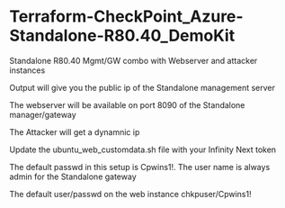 # Terraform-CheckPoint_Azure-Standalone-R80.40_DemoKit
Standalone R80.40 Mgmt/GW combo with Webserver and attacker instances

Output will give you the public ip of the Standalone management server

The webserver will be available on port 8090 of the Standalone manager/gateway

The Attacker will get a dynamnic ip 

Update the ubuntu_web_customdata.sh file with your Infinity Next token

The default passwd in this setup is Cpwins1!.  The user name is always admin for the Standalone gateway

The default user/passwd on the web instance chkpuser/Cpwins1!
